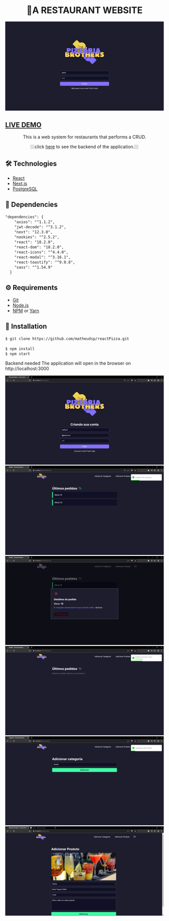 # <div align="center">🍕A RESTAURANT WEBSITE</div>


<img src="./readme_img/2.png" />    


## <a href="" target="_blank">LIVE DEMO</a>


<p align="center">This is a web system for restaurants that performs a CRUD.</p>

<p align="center">🏼click <a href="https://github.com/matheudsp/reactPizza-backend.git" target="_blank">here</a> to see the backend of the application.🏼</p>

                  

## 🛠️ Technologies

<ul>
  <li><a href="https://reactjs.org/">React</a></li>
  <li><a href="https://nextjs.org/">Next.js</a></li>
  <li><a href="https://www.pgadmin.org/">PostgreSQL</a></li>
  
</ul>

## 🧾 Dependencies

```
"dependencies": {
    "axios": "^1.1.2",
    "jwt-decode": "^3.1.2",
    "next": "12.3.0",
    "nookies": "^2.5.2",
    "react": "18.2.0",
    "react-dom": "18.2.0",
    "react-icons": "^4.4.0",
    "react-modal": "^3.16.1",
    "react-toastify": "^9.0.8",
    "sass": "^1.54.9"
  }
```
## ⚙️ Requirements

<ul>
  <li><a href="https://git-scm.com/">Git</a></li>
  <li><a href="https://nodejs.org/en/">Node.js</a></li>
  <li><a href="https://www.npmjs.com/">NPM</a> or <a href="https://yarnpkg.com/">Yarn</a></li>
</ul>

## 🚀 Installation

```
$ git clone https://github.com/matheudsp/reactPizza.git

$ npm install
$ npm start
```
Backend needed
The application will open in the browser on http://localhost:3000 

<img src="./readme_img/1.png" />    
<img src="./readme_img/3.png" />    
<img src="./readme_img/4.png" />    
<img src="./readme_img/5.png" />    
<img src="./readme_img/6.png" />    
<img src="./readme_img/7.png" />    

